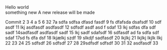 Hello world  
something new
A new release will be made

Commit
2
3
4 a
5
6 32
7a sdfa sdfsa dfasd fasdf
9 fs dfafsda dsafsdf
10 sdf asdf
11 lkj asdfasdf asdfasdf
12 sdfsdf asdf asd f sdaf
13 lkj sdfas dfa sdf sadf
14sadfasdf asdfasdf sadf
15 lkj sadf sdafsdf
16 sdfasdf ad fa sdfa sdf sdaf
17sd fs dfa dsf
18 lkjælkj szdf
19 slkdjf sadfasdf
20 lkjlkj 
21  lkjlkj
 lkjlk llkj
22
23
24
25 sdfsdf
26 sdfsdf
27
28
29sdfsdf  sdfsdf
30
31
32 asdfasdf
33
